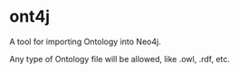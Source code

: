 # ont4j
A tool for importing Ontology into Neo4j.

Any type of Ontology file will be allowed, like .owl, .rdf, etc. 
